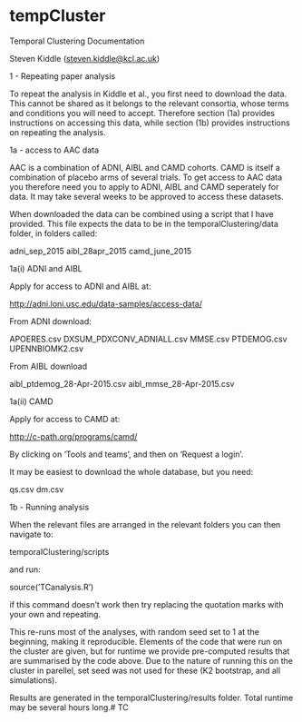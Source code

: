 # tempCluster

Temporal Clustering Documentation

Steven Kiddle (steven.kiddle@kcl.ac.uk)



1 - Repeating paper analysis

To repeat the analysis in Kiddle et al., you first need to download the data. This cannot be shared as it belongs to the relevant consortia, whose terms and conditions you will need to accept. Therefore section (1a) provides instructions on accessing this data, while section (1b) provides instructions on repeating the analysis.


1a - access to AAC data

AAC is a combination of ADNI, AIBL and CAMD cohorts. CAMD is itself a combination of placebo arms of several trials. To get access to AAC data you therefore need you to apply to ADNI, AIBL and CAMD seperately for data. It may take several weeks to be approved to access these datasets. 

When downloaded the data can be combined using a script that I have provided. This file expects the data to be in the temporalClustering/data folder, in folders called:

adni_sep_2015
aibl_28apr_2015
camd_june_2015


1a(i) ADNI and AIBL

Apply for access to ADNI and AIBL at:

http://adni.loni.usc.edu/data-samples/access-data/

From ADNI download:

APOERES.csv
DXSUM_PDXCONV_ADNIALL.csv
MMSE.csv
PTDEMOG.csv
UPENNBIOMK2.csv

From AIBL download 

aibl_ptdemog_28-Apr-2015.csv
aibl_mmse_28-Apr-2015.csv


1a(ii) CAMD

Apply for access to CAMD at:

http://c-path.org/programs/camd/

By clicking on ‘Tools and teams’, and then on ‘Request a login’.

It may be easiest to download the whole database, but you need:

qs.csv
dm.csv


1b - Running analysis

When the relevant files are arranged in the relevant folders you can then navigate to:

temporalClustering/scripts

and run:

source(’TCanalysis.R’)

if this command doesn’t work then try replacing the quotation marks with your own and repeating.

This re-runs most of the analyses, with random seed set to 1 at the beginning, making it reproducible. Elements of the code that were run on the cluster are given, but for runtime we provide pre-computed results that are summarised by the code above. Due to the nature of running this on the cluster in parellel, set seed was not used for these (K2 bootstrap, and all simulations).

Results are generated in the temporalClustering/results folder. Total runtime may be several hours long.# TC
